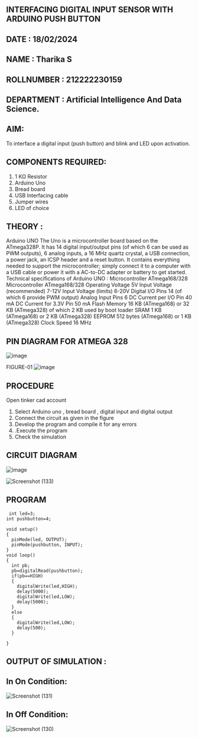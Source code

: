 ## INTERFACING DIGITAL INPUT SENSOR WITH ARDUINO PUSH BUTTON
## DATE : 18/02/2024
## NAME : Tharika S																			             
## ROLLNUMBER : 212222230159
## DEPARTMENT : Artificial Intelligence And Data Science.


## AIM:
To interface a digital input (push button) and blink and LED upon activation.
## COMPONENTS REQUIRED:
1.	1 KΩ Resistor 
2.	Arduino Uno 
3.	Bread board 
4.	USB Interfacing cable 
5.	Jumper wires 
6.	LED of choice 
## THEORY :
Arduino UNO
 	  The Uno is a microcontroller board based on the ATmega328P. It has 14 digital input/output pins (of which 6 can be used as PWM outputs), 6 analog inputs, a 16 MHz quartz crystal, a USB connection, a power jack, an ICSP header and a reset button. It contains everything needed to support the microcontroller; simply connect it to a computer with a USB cable or power it with a AC-to-DC adapter or battery to get started.
	Technical specifications of Arduino UNO :
Microcontroller	ATmega168/328
Microcontroller	ATmega168/328
Operating Voltage	5V
Input Voltage (recommended)	7-12V
Input Voltage (limits)	6-20V
Digital I/O Pins	14 (of which 6 provide PWM output)
Analog Input Pins	6
DC Current per I/O Pin	40 mA
DC Current for 3.3V Pin	50 mA
Flash Memory	16 KB (ATmega168) or 32 KB (ATmega328) of which 2 KB used by boot loader
SRAM	1 KB (ATmega168) or 2 KB (ATmega328)
EEPROM	512 bytes (ATmega168) or 1 KB (ATmega328)
Clock Speed	16 MHz
## PIN DIAGRAM FOR ATMEGA 328
 
![image](https://user-images.githubusercontent.com/36288975/163530394-115baee4-7ed1-49fe-9cce-d7b625e11e85.png)

FIGURE-01
![image](https://user-images.githubusercontent.com/36288975/163530431-4d390e98-0942-42d8-95b8-f57d348e6ad8.png)

## PROCEDURE 
 Open tinker cad account 
1.	Select Arduino uno , bread board , digital input and digital output 
2.	Connect the circuit as given in the figure 
3.	Develop the program and compile it for any errors 
4.	 .Execute the program 
5.	Check the simulation 



## CIRCUIT DIAGRAM 


![image](https://user-images.githubusercontent.com/36288975/163530437-87a0afbd-b3c9-44ad-b907-5de63486fb9d.png)



![Screenshot (133)](https://github.com/tharikasankar/-INTERFACING-DIGITAL-INPUT-SENSOR-WITH-ARDUINO-PUSH-BUTTON-/assets/119475507/18b645fb-dea3-4fdf-8b36-ddd095a2aa5e)


## PROGRAM 
```
 int led=3;
int pushbutton=4;

void setup()
{
  pinMode(led, OUTPUT);
  pinMode(pushbutton, INPUT);
}
void loop()
{
  int pb;
  pb=digitalRead(pushbutton);
  if(pb==HIGH)
  {
    digitalWrite(led,HIGH);
    delay(5000);
    digitalWrite(led,LOW);
    delay(5000);
  }
  else
  {
    digitalWrite(led,LOW);
    delay(500);
  }
  
} 
``` 
## OUTPUT OF SIMULATION :
## In On Condition:
![Screenshot (131)](https://github.com/tharikasankar/-INTERFACING-DIGITAL-INPUT-SENSOR-WITH-ARDUINO-PUSH-BUTTON-/assets/119475507/91820255-9821-40be-afdb-52f7ae59b2c5)


## In Off Condition:
![Screenshot (130)](https://github.com/tharikasankar/-INTERFACING-DIGITAL-INPUT-SENSOR-WITH-ARDUINO-PUSH-BUTTON-/assets/119475507/22fcf584-ff7d-44e5-8b5d-832ed8ec4023)



